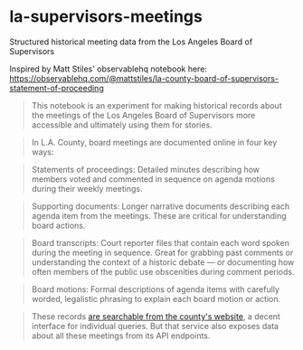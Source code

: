 # la-supervisors-meetings
Structured historical meeting data from the Los Angeles Board of Supervisors


Inspired by Matt Stiles' observablehq notebook here:
https://observablehq.com/@mattstiles/la-county-board-of-supervisors-statement-of-proceeding


> This notebook is an experiment for making historical records about the meetings of the Los Angeles Board of Supervisors more accessible and ultimately using them for stories.

> In L.A. County, board meetings are documented online in four key ways:

> Statements of proceedings: Detailed minutes describing how members voted and commented in sequence on agenda motions during their weekly meetings.

> Supporting documents: Longer narrative documents describing each agenda item from the meetings. These are critical for understanding board actions.

> Board transcripts: Court reporter files that contain each word spoken during the meeting in sequence. Great for grabbing past comments or understanding the context of a historic debate — or documenting how often members of the public use obscenities during comment periods.

> Board motions: Formal descriptions of agenda items with carefully worded, legalistic phrasing to explain each board motion or action.

> These records [are searchable from the county's website](https://www.lacounty.gov/sop/#), a decent interface for individual queries. But that service also exposes data about all these meetings from its API endpoints.

